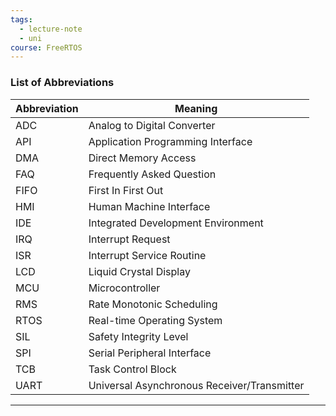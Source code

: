 ```yaml
---
tags:
  - lecture-note
  - uni
course: FreeRTOS
---
```

###  List of Abbreviations

| Abbreviation | Meaning                             |
|------|---------------------------------------------|
| ADC  | Analog to Digital Converter                 |
| API  | Application Programming Interface           |
| DMA  | Direct Memory Access                        |
| FAQ  | Frequently Asked Question                   |
| FIFO | First In First Out                          |
| HMI  | Human Machine Interface                     |
| IDE  | Integrated Development Environment          |
| IRQ  | Interrupt Request                           |
| ISR  | Interrupt Service Routine                   |
| LCD  | Liquid Crystal Display                      |
| MCU  | Microcontroller                             |
| RMS  | Rate Monotonic Scheduling                   |
| RTOS | Real-time Operating System                  |
| SIL  | Safety Integrity Level                      |
| SPI  | Serial Peripheral Interface                 |
| TCB  | Task Control Block                          |
| UART | Universal Asynchronous Receiver/Transmitter |
* * *
